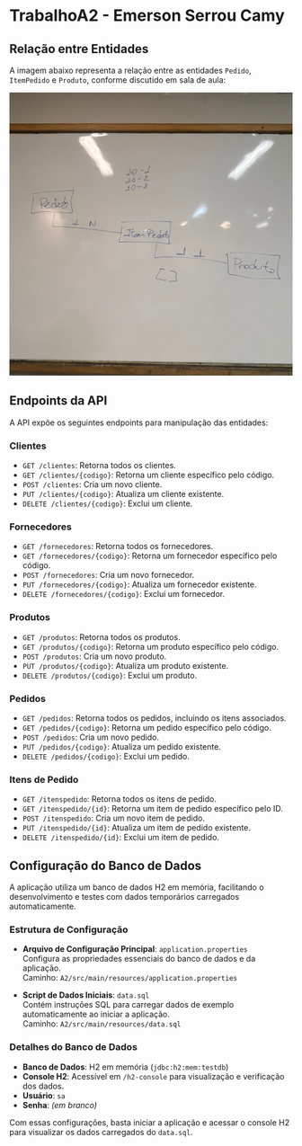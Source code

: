# TrabalhoA2 - Emerson Serrou Camy

## Relação entre Entidades

A imagem abaixo representa a relação entre as entidades `Pedido`, `ItemPedido` e `Produto`, conforme discutido em sala de aula:

![Relação entre Pedido, ItemPedido e Produto](A2/Relação.jpeg)

## Endpoints da API

A API expõe os seguintes endpoints para manipulação das entidades:

### Clientes
- `GET /clientes`: Retorna todos os clientes.
- `GET /clientes/{codigo}`: Retorna um cliente específico pelo código.
- `POST /clientes`: Cria um novo cliente.
- `PUT /clientes/{codigo}`: Atualiza um cliente existente.
- `DELETE /clientes/{codigo}`: Exclui um cliente.

### Fornecedores
- `GET /fornecedores`: Retorna todos os fornecedores.
- `GET /fornecedores/{codigo}`: Retorna um fornecedor específico pelo código.
- `POST /fornecedores`: Cria um novo fornecedor.
- `PUT /fornecedores/{codigo}`: Atualiza um fornecedor existente.
- `DELETE /fornecedores/{codigo}`: Exclui um fornecedor.

### Produtos
- `GET /produtos`: Retorna todos os produtos.
- `GET /produtos/{codigo}`: Retorna um produto específico pelo código.
- `POST /produtos`: Cria um novo produto.
- `PUT /produtos/{codigo}`: Atualiza um produto existente.
- `DELETE /produtos/{codigo}`: Exclui um produto.

### Pedidos
- `GET /pedidos`: Retorna todos os pedidos, incluindo os itens associados.
- `GET /pedidos/{codigo}`: Retorna um pedido específico pelo código.
- `POST /pedidos`: Cria um novo pedido.
- `PUT /pedidos/{codigo}`: Atualiza um pedido existente.
- `DELETE /pedidos/{codigo}`: Exclui um pedido.

### Itens de Pedido
- `GET /itenspedido`: Retorna todos os itens de pedido.
- `GET /itenspedido/{id}`: Retorna um item de pedido específico pelo ID.
- `POST /itenspedido`: Cria um novo item de pedido.
- `PUT /itenspedido/{id}`: Atualiza um item de pedido existente.
- `DELETE /itenspedido/{id}`: Exclui um item de pedido.

## Configuração do Banco de Dados

A aplicação utiliza um banco de dados H2 em memória, facilitando o desenvolvimento e testes com dados temporários carregados automaticamente.

### Estrutura de Configuração
- **Arquivo de Configuração Principal**: `application.properties`  
  Configura as propriedades essenciais do banco de dados e da aplicação.  
  Caminho: `A2/src/main/resources/application.properties`

- **Script de Dados Iniciais**: `data.sql`  
  Contém instruções SQL para carregar dados de exemplo automaticamente ao iniciar a aplicação.  
  Caminho: `A2/src/main/resources/data.sql`

### Detalhes do Banco de Dados
- **Banco de Dados**: H2 em memória (`jdbc:h2:mem:testdb`)
- **Console H2**: Acessível em `/h2-console` para visualização e verificação dos dados.
- **Usuário**: `sa`
- **Senha**: *(em branco)*

Com essas configurações, basta iniciar a aplicação e acessar o console H2 para visualizar os dados carregados do `data.sql`.

